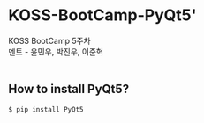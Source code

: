# KOSS-BootCamp-PyQt5'
KOSS BootCamp 5주차<br/>
멘토 - 윤민우, 박진우, 이준혁
<br/><br/>

## How to install PyQt5?
```bash
$ pip install PyQt5
```
